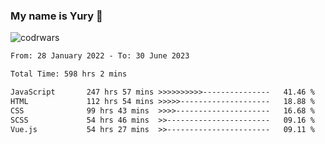 ### My name is Yury 👋 
![codrwars](https://www.codewars.com/users/litury/badges/micro) 


<!--START_SECTION:waka-->

```txt
From: 28 January 2022 - To: 30 June 2023

Total Time: 598 hrs 2 mins

JavaScript       247 hrs 57 mins >>>>>>>>>>---------------   41.46 %
HTML             112 hrs 54 mins >>>>>--------------------   18.88 %
CSS              99 hrs 43 mins  >>>>---------------------   16.68 %
SCSS             54 hrs 46 mins  >>-----------------------   09.16 %
Vue.js           54 hrs 27 mins  >>-----------------------   09.11 %
```

<!--END_SECTION:waka-->

